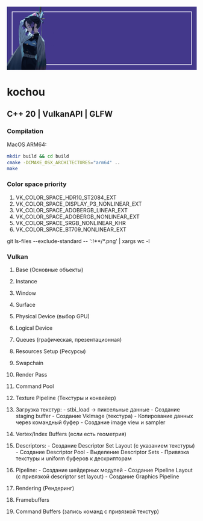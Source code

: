 ![logo](https://github.com/urlagushka/kochou/blob/main/pics/kochou.png)
# kochou
## C++ 20 | VulkanAPI | GLFW

### Compilation
MacOS ARM64:
```sh
mkdir build && cd build
cmake -DCMAKE_OSX_ARCHITECTURES="arm64" ..
make
```

### Color space priority
1. VK_COLOR_SPACE_HDR10_ST2084_EXT
2. VK_COLOR_SPACE_DISPLAY_P3_NONLINEAR_EXT
3. VK_COLOR_SPACE_ADOBERGB_LINEAR_EXT
4. VK_COLOR_SPACE_ADOBERGB_NONLINEAR_EXT
5. VK_COLOR_SPACE_SRGB_NONLINEAR_KHR
6. VK_COLOR_SPACE_BT709_NONLINEAR_EXT

git ls-files --exclude-standard -- ':!**/*.png' | xargs wc -l

### Vulkan
1. Base (Основные объекты)
  1. Instance
  2. Window
  3. Surface
  4. Physical Device (выбор GPU)
  5. Logical Device
  6. Queues (графическая, презентационная)

2. Resources Setup (Ресурсы)
  7. Swapchain
  8. Render Pass
  9. Command Pool

3. Texture Pipeline (Текстуры и конвейер)
  10. Загрузка текстур:
    - stbi_load → пиксельные данные
    - Создание staging buffer
    - Создание VkImage (текстура)
    - Копирование данных через командный буфер
    - Создание image view и sampler
  11. Vertex/Index Buffers (если есть геометрия)
  12. Descriptors:
    - Создание Descriptor Set Layout (с указанием текстуры)
    - Создание Descriptor Pool
    - Выделение Descriptor Sets
    - Привязка текстуры и uniform буферов к дескрипторам
  13. Pipeline:
    - Создание шейдерных модулей
    - Создание Pipeline Layout (с привязкой descriptor set layout)
    - Создание Graphics Pipeline

4. Rendering (Рендеринг)
  14. Framebuffers
  15. Command Buffers (запись команд с привязкой текстур)
